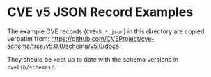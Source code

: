 # CVE v5 JSON Record Examples

The example CVE records (`CVEv5_*.json`) in this directory are copied verbatim from:
https://github.com/CVEProject/cve-schema/tree/v5.0.0/schema/v5.0/docs

They should be kept up to date with the schema versions in `cvelib/schemas/`.
